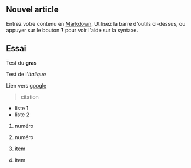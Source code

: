 ## Nouvel article

Entrez votre contenu en [Markdown](http://daringfireball.net/projects/markdown/). Utilisez la barre d'outils ci-dessus, ou appuyer sur le bouton **?** pour voir l'aide sur la syntaxe.

## Essai

Test du **gras**

Test de l'*italique*

Lien vers [google](http://www.google.fr)

> citation

- liste 1
- liste 2

1. numéro
2. numéro

1. item
2. item



